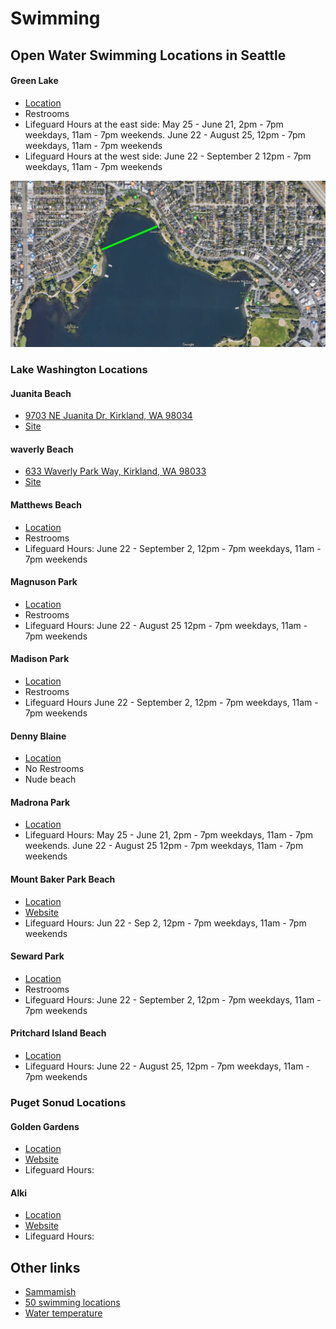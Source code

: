 # Swimming

## Open Water Swimming Locations in Seattle

#### Green Lake
* [Location](https://www.google.com/maps/place/Green+Lake,+Seattle,+WA/@47.6778049,-122.3422588,15z/data=!3m1!4b1!4m5!3m4!1s0x54901414dad562fd:0xc942aafc8f01267c!8m2!3d47.6798338!4d-122.3257826)
* Restrooms
* Lifeguard Hours at the east side: May 25 - June 21, 2pm - 7pm weekdays, 11am - 7pm weekends. June 22 - August 25, 12pm - 7pm weekdays, 11am - 7pm weekends
* Lifeguard Hours at the west side: June 22 - September 2 12pm - 7pm weekdays, 11am - 7pm weekends

![green lake](green-lake.jpeg)

### Lake Washington Locations

#### Juanita Beach
* [9703 NE Juanita Dr, Kirkland, WA 98034](https://www.google.com/maps/place/Juanita+Beach+Park/@47.7048015,-122.215372,15z/data=!4m2!3m1!1s0x0:0xdb0cac503530060c?sa=X&ved=2ahUKEwjc3Kn-0KXpAhXZHDQIHZK_A8MQ_BIwD3oECBMQCw)
* [Site](https://www.theswimguide.org/beach/6506)

#### waverly Beach
* [633 Waverly Park Way, Kirkland, WA 98033](https://www.google.com/maps/place/Waverly+Beach+Park/@47.6869314,-122.2166368,15z/data=!4m2!3m1!1s0x0:0x9c268a055fc8afec?sa=X&ved=2ahUKEwjgx82s0aXpAhVSKH0KHShLB5kQ_BIwEHoECBEQCw)
* [Site](https://www.theswimguide.org/beach/6522)

#### Matthews Beach
* [Location](https://www.google.com/maps/place/Matthews+Beach,+Seattle,+WA/@47.7037068,-122.2964961,14z/data=!3m1!4b1!4m5!3m4!1s0x549013c4f0769c2d:0x8c1371438367252f!8m2!3d47.6958965!4d-122.2762179)
* Restrooms
* Lifeguard Hours: June 22 - September 2, 12pm - 7pm weekdays, 11am - 7pm weekends

#### Magnuson Park
* [Location](https://www.google.com/maps/search/magnuson+park/@47.6825264,-122.2617557,16z)
* Restrooms
* Lifeguard Hours: June 22 - August 25 12pm - 7pm weekdays, 11am - 7pm weekends

#### Madison Park
* [Location](https://www.google.com/maps/place/Madison+Park,+Seattle,+WA+98112/@47.637403,-122.295785,14.5z/data=!4m5!3m4!1s0x549014c9b0611b3b:0xf85be8f3df2273b8!8m2!3d47.6346093!4d-122.2796452)
* Restrooms
* Lifeguard Hours June 22 - September 2, 12pm - 7pm weekdays, 11am - 7pm weekends

#### Denny Blaine
* [Location](https://www.google.com/maps/place/Harrison%2FDenny-Blaine,+Seattle,+WA/@47.6256799,-122.2945973,15.5z/data=!4m5!3m4!1s0x54906b320919862f:0x64b603b3eca2ac01!8m2!3d47.6214746!4d-122.2864809)
* No Restrooms
* Nude beach

#### Madrona Park
* [Location](https://www.google.com/maps/place/Madrona+Park/@47.6119266,-122.2913852,14.5z/data=!4m5!3m4!1s0x54906b21023999a5:0x48641e387b39e571!8m2!3d47.6102275!4d-122.2834342)
* Lifeguard Hours: May 25 - June 21, 2pm - 7pm weekdays, 11am - 7pm weekends. June 22 - August 25 12pm - 7pm weekdays, 11am - 7pm weekends

#### Mount Baker Park Beach
* [Location](https://www.google.com/maps/place/2521+Lake+Park+Dr+S,+Seattle,+WA+98144/@47.5825647,-122.2957019,15.75z/data=!4m5!3m4!1s0x54906a5f75947c1d:0x1a5233db0133ed42!8m2!3d47.583083!4d-122.2874235)
* [Website](https://www.seattle.gov/parks/find/parks/mount-baker-park)
* Lifeguard Hours: Jun 22 - Sep 2, 12pm - 7pm weekdays, 11am - 7pm weekends

#### Seward Park
* [Location](https://www.google.com/maps/place/Seward+Park,+Seattle,+WA+98118/@47.5517196,-122.2803942,14z/data=!3m1!4b1!4m5!3m4!1s0x54906a1c63b3aa63:0x44e4a05de3025c2b!8m2!3d47.5502603!4d-122.26485)
* Restrooms
* Lifeguard Hours: June 22 - September 2, 12pm - 7pm weekdays, 11am - 7pm weekends

#### Pritchard Island Beach
* [Location](https://www.google.com/maps/place/Pritchard+Island+Beach/@47.5283517,-122.2864542,14z/data=!4m5!3m4!1s0x0:0xac0f7ca82eb3fde0!8m2!3d47.5286558!4d-122.2628937)
* Lifeguard Hours: June 22 - August 25, 12pm - 7pm weekdays, 11am - 7pm weekends

### Puget Sonud Locations

#### Golden Gardens
* [Location](https://www.google.com/maps/place/Golden+Gardens+Park/@47.6905458,-122.4026619,15z/data=!4m5!3m4!1s0x549016648e6062ef:0x5b2c838d4c7f0aca!8m2!3d47.6917517!4d-122.4030912)
* [Website](https://www.seattle.gov/parks/find/parks/golden-gardens-park)
* Lifeguard Hours:

#### Alki
* [Location](https://www.google.com/maps/place/Alki+Beach/@47.58221,-122.4122072,14.25z/data=!4m5!3m4!1s0x54904079efcab4e7:0x5e9c1b1142e9d6e5!8m2!3d47.5859155!4d-122.4014255)
* [Website](https://www.seattle.gov/parks/find/parks/alki-beach-park)
* Lifeguard Hours:

## Other links
* [Sammamish](https://www.yelp.com/search?find_desc=swimming+lakes&find_loc=Sammamish%2C+WA)
* [50 swimming locations](https://www.outdoorproject.com/travel/washingtons-50-best-swimming-holes)
* [Water temperature](https://green2.kingcounty.gov/swimbeach)
